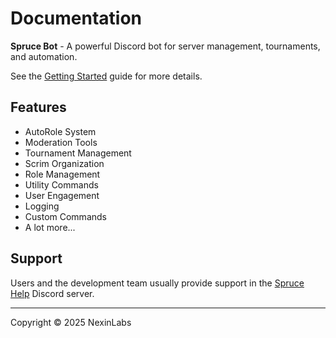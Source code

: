 # Documentation

**Spruce Bot** - A powerful Discord bot for server management, tournaments, and automation.

See the [Getting Started](getting-started/) guide for more details.

## Features

- AutoRole System
- Moderation Tools  
- Tournament Management
- Scrim Organization
- Role Management
- Utility Commands
- User Engagement
- Logging
- Custom Commands
- A lot more...

## Support

Users and the development team usually provide support in the [Spruce Help](https://discord.gg/vMnhpAyFZm) Discord server.

---

Copyright © 2025 NexinLabs

